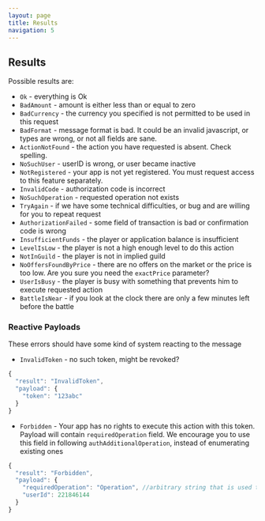 ```yaml
---
layout: page
title: Results
navigation: 5
---
```


## Results

Possible results are:

- `Ok` - everything is Ok
- `BadAmount` - amount is either less than or equal to zero
- `BadCurrency` - the currency you specified is not permitted to be used in this request
- `BadFormat` - message format is bad. It could be an invalid javascript, or types are wrong, or not all fields are sane.
- `ActionNotFound` - the action you have requested is absent. Check spelling.
- `NoSuchUser` - userID is wrong, or user became inactive
- `NotRegistered` - your app is not yet registered. You must request access to this feature separately.
- `InvalidCode` - authorization code is incorrect
- `NoSuchOperation` - requested operation not exists
- `TryAgain` - if we have some technical difficulties, or bug and are willing for you to repeat request
- `AuthorizationFailed` - some field of transaction is bad or confirmation code is wrong
- `InsufficientFunds` - the player or application balance is insufficient
- `LevelIsLow` - the player is not a high enough level to do this action
- `NotInGuild` - the player is not in implied guild
- `NoOffersFoundByPrice` - there are no offers on the market or the price is too low. Are you sure you need the `exactPrice` parameter?
- `UserIsBusy` - the player is busy with something that prevents him to execute requested action
- `BattleIsNear` - if you look at the clock there are only a few minutes left before the battle

### Reactive Payloads

These errors should have some kind of system reacting to the message

- `InvalidToken` - no such token, might be revoked?

```javascript
{
  "result": "InvalidToken",
  "payload": {
    "token": "123abc"
  }
}
```

- `Forbidden` - Your app has no rights to execute this action with this token. Payload will contain `requiredOperation` field. We encourage you to use this field in following `authAdditionalOperation`, instead of enumerating existing ones

```javascript
{
  "result": "Forbidden",
  "payload": {
    "requiredOperation": "Operation", //arbitrary string that is used to refer to the permission.
    "userId": 221846144
  }
}
```
